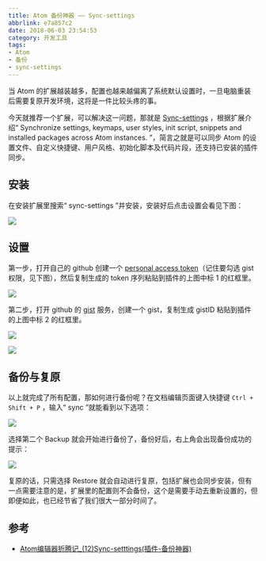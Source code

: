 ```yaml
---
title: Atom 备份神器 —— Sync-settings
abbrlink: e7a857c2
date: 2018-06-03 23:54:53
category: 开发工具
tags:
- Atom
- 备份
- sync-settings
---
```


当 Atom 的扩展越装越多，配置也越来越偏离了系统默认设置时，一旦电脑重装后需要复原开发环境，这将是一件比较头疼的事。

今天就推荐一个扩展，可以解决这一问题，那就是 [Sync-settings](https://atom.io/packages/sync-settings) ，根据扩展介绍“ Synchronize settings, keymaps, user styles, init script, snippets and installed packages across Atom instances. ”，简言之就是可以同步 Atom 的设置文件、自定义快捷键、用户风格、初始化脚本及代码片段，还支持已安装的插件同步。

<!-- more -->

## 安装

在安装扩展里搜索“ sync-settings ”并安装，安装好后点击设置会看见下图：

![](https://i.loli.net/2018/06/04/5b1415c677142.png)

## 设置

第一步，打开自己的 github 创建一个 [personal access token](https://github.com/settings/tokens/new)（记住要勾选 gist 权限，见下图），然后复制生成的 token 序列粘贴到插件的上图中标 1 的红框里。

![](https://i.loli.net/2018/06/04/5b14160d26aaa.png)

第二步，打开 github 的 [gist](https://gist.github.com/) 服务，创建一个 gist，复制生成 gistID 粘贴到插件的上图中标 2 的红框里。

![](https://i.loli.net/2018/06/04/5b141639a1061.png)

![](https://i.loli.net/2018/06/04/5b14164447dd5.png)

## 备份与复原

以上就完成了所有配置，那如何进行备份呢？在文档编辑页面键入快捷键 `Ctrl + Shift + P` ，输入“ sync ”就能看到以下选项：

![](https://i.loli.net/2018/06/04/5b1416670ffd1.png)

选择第二个 Backup 就会开始进行备份了，备份好后，右上角会出现备份成功的提示：

![](https://i.loli.net/2018/06/04/5b14168178223.png)

复原的话，只需选择 Restore 就会自动进行复原，包括扩展也会同步安装，但有一点需要注意的是，扩展里的配置则不会备份，这个是需要手动去重新设置的，但即便如此，也已经节省了我们很大一部分时间了。

## 参考

- [Atom编辑器折腾记_(12)Sync-setttings(插件-备份神器)](https://blog.csdn.net/crper/article/details/47291063)